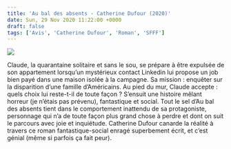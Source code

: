 ```yaml
---
title: 'Au bal des absents - Catherine Dufour (2020)'
date: Sun, 29 Nov 2020 11:22:00 +0000
draft: false
tags: ['Avis', 'Catherine Dufour', 'Roman', 'SFFF']
---
```


![](https://carnetslunaires.wordpress.com/wp-content/uploads/2021/03/146182_couverture_hres_0-1.jpg?w=675)

Claude, la quarantaine solitaire et sans le sou, se prépare à être expulsée de son appartement lorsqu’un mystérieux contact Linkedin lui propose un job bien payé dans une maison isolée à la campagne. Sa mission : enquêter sur la disparition d’une famille d’Américains. Au pied du mur, Claude accepte : quels choix lui reste-t-il de toute façon ? S’ensuit une histoire mêlant horreur (je n’étais pas prévenu), fantastique et social. Tout le sel d’Au bal des absents tient dans le comportement inattendu de sa protagoniste, personnage qui n’a de toute façon plus grand chose à perdre et dont on suit le parcours avec joie et inquiétude. Catherine Dufour canarde la réalité à travers ce roman fantastique-social enragé superbement écrit, et c’est génial (même si parfois ça fait peur).